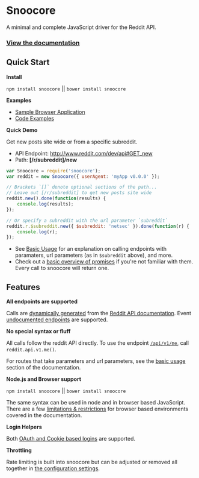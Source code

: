 # Snoocore

A minimal and complete JavaScript driver for the Reddit API.

### [View the documentation](http://trevorsenior.github.io/snoocore)

## Quick Start

**Install**

`npm install snoocore` || `bower install snoocore`

**Examples**

 - [Sample Browser Application](http://plnkr.co/edit/XKywhjRpeCr0F3owlapq?p=preview)
 - [Code Examples](https://github.com/trevorsenior/snoocore/tree/master/examples)

**Quick Demo**

Get new posts site wide or from a specific subreddit.

 - API Endpoint: http://www.reddit.com/dev/api#GET_new
 - Path: **[/r/subreddit]/new**

```javascript
var Snoocore = require('snoocore');
var reddit = new Snoocore({ userAgent: 'myApp v0.0.0' });

// Brackets `[]` denote optional sections of the path...
// Leave out [/r/subreddit] to get new posts site wide
reddit.new().done(function(results) {
	console.log(results);
});

// Or specify a subreddit with the url parameter `subreddit`
reddit.r.$subreddit.new({ $subreddit: 'netsec' }).done(function(r) {
	console.log(r);
});
```

 - See [Basic Usage](http://trevorsenior.github.io/snoocore/basicUsage.html) for an explanation on calling endpoints with paramaters, url parameters (as in `$subreddit` above), and more.
 - Check out a [basic overview of promises](http://trevorsenior.github.io/snoocore/promises.html) if you're not familiar with them. Every call to snoocore will return one.

## Features

**All endpoints are supported**

Calls are [dynamically generated](https://github.com/trevorsenior/reddit-api-generator) from the [Reddit API documentation](http://www.reddit.com/dev/api). Event [undocumented endpoints](http://trevorsenior.github.io/snoocore/advancedUsage.html) are supported.

**No special syntax or fluff**

All calls follow the reddit API directly. To use the endpoint [`/api/v1/me`](http://www.reddit.com/dev/api#GET_api_v1_me), call `reddit.api.v1.me()`.

For routes that take parameters and url parameters, see the [basic usage](http://trevorsenior.github.io/snoocore/basicUsage.html) section of the documentation.

**Node.js and Browser support**

`npm install snoocore` || `bower install snoocore`

The same syntax can be used in node and in browser based JavaScript. There are a few [limitations & restrictions](http://trevorsenior.github.io/snoocore/node-vs-browser.html) for browser based environments covered in the documentation.

**Login Helpers**

Both [OAuth and Cookie based logins](http://trevorsenior.github.io/snoocore/login.html) are supported.

**Throttling**

Rate limiting is built into snoocore but can be adjusted or removed all together in [the configuration settings](http://trevorsenior.github.io/snoocore/config.html).
